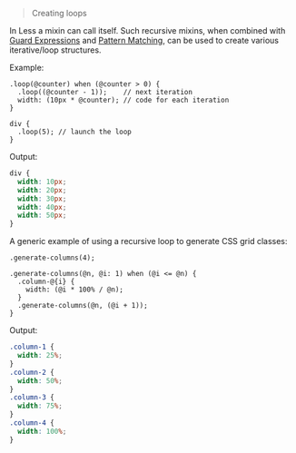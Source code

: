 > Creating loops

In Less a mixin can call itself. Such recursive mixins, when combined with [Guard Expressions](#mixin-guards-feature) and [Pattern Matching](#mixins-parametric-feature-pattern-matching), can be used to create various iterative/loop structures.

Example:

```less
.loop(@counter) when (@counter > 0) {
  .loop((@counter - 1));    // next iteration
  width: (10px * @counter); // code for each iteration
}

div {
  .loop(5); // launch the loop
}
```

Output:

```css
div {
  width: 10px;
  width: 20px;
  width: 30px;
  width: 40px;
  width: 50px;
}
```

A generic example of using a recursive loop to generate CSS grid classes:

```less
.generate-columns(4);

.generate-columns(@n, @i: 1) when (@i <= @n) {
  .column-@{i} {
    width: (@i * 100% / @n);
  }
  .generate-columns(@n, (@i + 1));
}
```

Output:

```css
.column-1 {
  width: 25%;
}
.column-2 {
  width: 50%;
}
.column-3 {
  width: 75%;
}
.column-4 {
  width: 100%;
}
```
